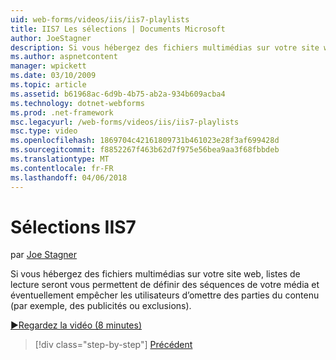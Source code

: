 ```yaml
---
uid: web-forms/videos/iis/iis7-playlists
title: IIS7 Les sélections | Documents Microsoft
author: JoeStagner
description: Si vous hébergez des fichiers multimédias sur votre site web, listes de lecture vous permet de définir des séquences de votre média et éventuellement empêcher les utilisateurs d’omettre des parties de t...
ms.author: aspnetcontent
manager: wpickett
ms.date: 03/10/2009
ms.topic: article
ms.assetid: b61968ac-6d9b-4b75-ab2a-934b609acba4
ms.technology: dotnet-webforms
ms.prod: .net-framework
msc.legacyurl: /web-forms/videos/iis/iis7-playlists
msc.type: video
ms.openlocfilehash: 1869704c42161809731b461023e28f3af699428d
ms.sourcegitcommit: f8852267f463b62d7f975e56bea9aa3f68fbbdeb
ms.translationtype: MT
ms.contentlocale: fr-FR
ms.lasthandoff: 04/06/2018
---
```

<a name="iis7-playlists"></a>Sélections IIS7
====================
par [Joe Stagner](https://github.com/JoeStagner)

Si vous hébergez des fichiers multimédias sur votre site web, listes de lecture seront vous permettent de définir des séquences de votre média et éventuellement empêcher les utilisateurs d’omettre des parties du contenu (par exemple, des publicités ou exclusions).

[&#9654;Regardez la vidéo (8 minutes)](https://channel9.msdn.com/Blogs/ASP-NET-Site-Videos/iis7-playlists)

> [!div class="step-by-step"]
> [Précédent](bit-rate-throttling.md)
